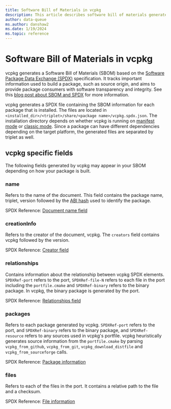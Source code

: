 ```yaml
---
title: Software Bill of Materials in vcpkg
description: This article describes software bill of materials generated by vcpkg.
author: data-queue
ms.author: danshaw2
ms.date: 1/19/2024
ms.topic: reference
---
```


# Software Bill of Materials in vcpkg
vcpkg generates a Software Bill of Materials (SBOM) based on the [Software Package Data Exchange (SPDX)](https://spdx.github.io/spdx-spec/v2.3/) specification. It tracks important information used to build a package, such as source origin, and aims to provide package consumers with software transparency and integrity. See this [blog post about SBOM and SPDX](https://devblogs.microsoft.com/engineering-at-microsoft/generating-software-bills-of-materials-sboms-with-spdx-at-microsoft/) for more information.

vcpkg generates a SPDX file containing the SBOM information for each package that is installed. The files are located in `<installed_dir>/<triplet>/share/<package name>/vcpkg.spdx.json`. The installation directory depends on whether vcpkg is running on [manifest mode](../concepts/manifest-mode.md) or [classic mode](../users/classic-mode.md). Since a package can have different dependencies depending on the target platform, the generated files are separated by triplet as well.

## vcpkg specific fields
The following fields generated by vcpkg may appear in your SBOM depending on how your package is built.

### name
Refers to the name of the document. This field contains the package name, triplet, version followed by the [ABI hash](../users/binarycaching.md#abi-hash) used to identify the package.

SPDX Reference: [Document name field](https://spdx.github.io/spdx-spec/v2.3/document-creation-information/#64-document-name-field)

### creationInfo
Refers to the creator of the document, vcpkg. The `creators` field contains vcpkg followed by the version.

SPDX Reference: [Creator field](https://spdx.github.io/spdx-spec/v2.3/document-creation-information/#68-creator-field)

### relationships
Contains information about the relationship between vcpkg SPDX elements. `SPDXRef-port` refers to the port, `SPDXRef-file-N` refers to each file in the port including the `portfile.cmake` and `SPDXRef-binary` refers to the binary package. In vcpkg, the binary package is generated by the port.

SPDX Reference: [Relationships field](https://spdx.github.io/spdx-spec/v2.3/relationships-between-SPDX-elements/)

### packages
Refers to each package generated by vcpkg. `SPDXRef-port` refers to the port, and `SPDXRef-binary` refers to the binary package, and `SPDXRef-resource` refers to any sources used in vcpkg's portfile. vcpkg heuristically generates source information from the `portfile.cmake` by parsing `vcpkg_from_github`, `vcpkg_from_git`, `vcpkg_download_distfile` and `vcpkg_from_sourceforge` calls.

SPDX Reference: [Package information](https://spdx.github.io/spdx-spec/v2.3/package-information/)

### files

Refers to each of the files in the port. It contains a relative path to the file and a checksum.

SPDX Reference: [File information](https://spdx.github.io/spdx-spec/v2.3/file-information/)
